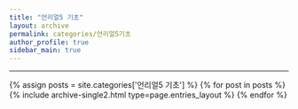 ```yaml
---
title: "언리얼5 기초"
layout: archive
permalink: categories/언리얼5기초
author_profile: true
sidebar_main: true
---
```


<!-- 공백이 포함되어 있는 카테고리 이름의 경우 site.categories['a b c'] 이런식으로! -->

***

{% assign posts = site.categories['언리얼5 기초'] %}
{% for post in posts %} {% include archive-single2.html type=page.entries_layout %} {% endfor %}
